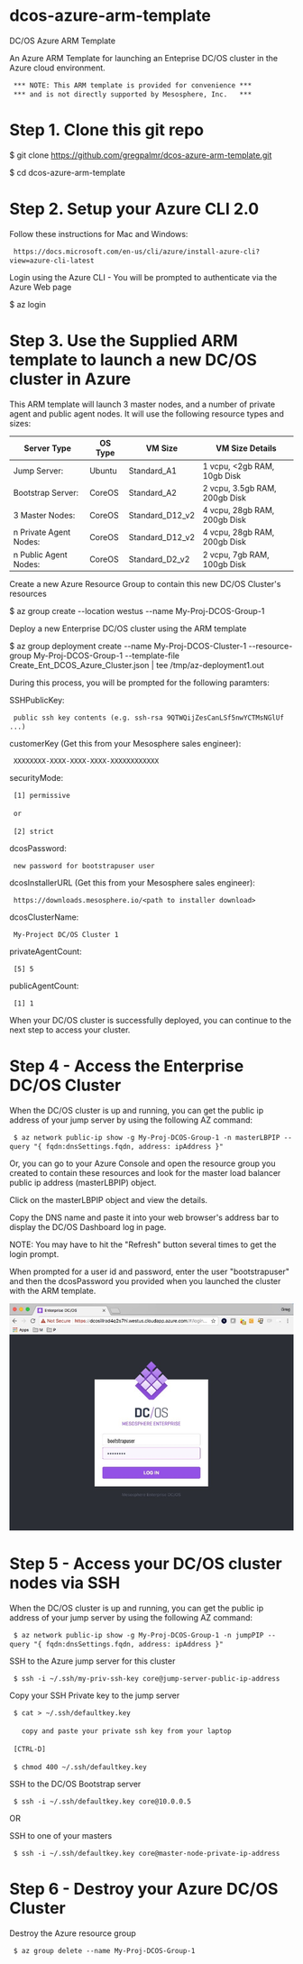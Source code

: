 # dcos-azure-arm-template

DC/OS Azure ARM Template

An Azure ARM Template for launching an Enteprise DC/OS cluster in the Azure cloud environment.

     *** NOTE: This ARM template is provided for convenience ***
     *** and is not directly supported by Mesosphere, Inc.   ***

# Step 1. Clone this git repo

$ git clone https://github.com/gregpalmr/dcos-azure-arm-template.git

$ cd dcos-azure-arm-template

# Step 2. Setup your Azure CLI 2.0

Follow these instructions for Mac and Windows:

     https://docs.microsoft.com/en-us/cli/azure/install-azure-cli?view=azure-cli-latest

Login using the Azure CLI - You will be prompted to authenticate via the Azure Web page

$ az login

# Step 3. Use the Supplied ARM template to launch a new DC/OS cluster in Azure

This ARM template will launch 3 master nodes, and a number of private agent and public agent nodes. It will use the following resource types and sizes:

| Server Type           | OS Type   | VM Size          | VM Size Details                    |
| --------------------- | --------- | ---------------- | ---------------------------------- |
|Jump Server:           |Ubuntu     |  Standard_A1     | 1 vcpu, <2gb RAM,  10gb Disk       |
|Bootstrap Server:      |CoreOS     |  Standard_A2     | 2 vcpu, 3.5gb RAM, 200gb Disk      |
|3 Master Nodes:        |CoreOS     |  Standard_D12_v2 | 4 vcpu, 28gb RAM,  200gb Disk      |
|n Private Agent Nodes: |CoreOS     |  Standard_D12_v2 | 4 vcpu, 28gb RAM,  200gb Disk      |
|n Public Agent Nodes:  |CoreOS     |  Standard_D2_v2  | 2 vcpu,  7gb RAM,  100gb Disk      |


Create a new Azure Resource Group to contain this new DC/OS Cluster's resources 

$ az group create --location westus --name My-Proj-DCOS-Group-1

Deploy a new Enterprise DC/OS cluster using the ARM template

$ az group deployment create --name My-Proj-DCOS-Cluster-1 --resource-group My-Proj-DCOS-Group-1 --template-file Create_Ent_DCOS_Azure_Cluster.json | tee /tmp/az-deployment1.out

During this process, you will be prompted for the following paramters:

SSHPublicKey:

     public ssh key contents (e.g. ssh-rsa 9QTWQijZesCanLSf5nwYCTMsNGlUf ...)

customerKey (Get this from your Mesosphere sales engineer):

     XXXXXXXX-XXXX-XXXX-XXXX-XXXXXXXXXXXX

securityMode:

     [1] permissive 
     
     or 
     
     [2] strict

dcosPassword: 

     new password for bootstrapuser user 

dcosInstallerURL (Get this from your Mesosphere sales engineer):

     https://downloads.mesosphere.io/<path to installer download>

dcosClusterName: 

     My-Project DC/OS Cluster 1

privateAgentCount:

     [5] 5

publicAgentCount:

     [1] 1

When your DC/OS cluster is successfully deployed, you can continue to the next step to access your cluster.

# Step 4 - Access the Enterprise DC/OS Cluster

When the DC/OS cluster is up and running, you can get the public ip address of your jump server by using the following AZ command:

     $ az network public-ip show -g My-Proj-DCOS-Group-1 -n masterLBPIP --query "{ fqdn:dnsSettings.fqdn, address: ipAddress }"

Or, you can go to your Azure Console and open the resource group you created to contain these resources and look for the master load balancer public ip address (masterLBPIP) object.

Click on the masterLBPIP object and view the details.

Copy the DNS name and paste it into your web browser's address bar to display the DC/OS Dashboard log in page.

NOTE: You may have to hit the "Refresh" button several times to get the login prompt.

When prompted for a user id and password, enter the user "bootstrapuser" and then the dcosPassword you provided when you launched the cluster with the ARM template.

![Alt text](/resources/dcos_azure_login.jpg?raw=true "DC/OS Dashboard Login Screen")

# Step 5 - Access your DC/OS cluster nodes via SSH

When the DC/OS cluster is up and running, you can get the public ip address of your jump server by using the following AZ command:

     $ az network public-ip show -g My-Proj-DCOS-Group-1 -n jumpPIP --query "{ fqdn:dnsSettings.fqdn, address: ipAddress }"

SSH to the Azure jump server for this cluster

     $ ssh -i ~/.ssh/my-priv-ssh-key core@jump-server-public-ip-address

Copy your SSH Private key to the jump server

     $ cat > ~/.ssh/defaultkey.key

       copy and paste your private ssh key from your laptop

     [CTRL-D]

     $ chmod 400 ~/.ssh/defaultkey.key

SSH to the DC/OS Bootstrap server

     $ ssh -i ~/.ssh/defaultkey.key core@10.0.0.5

OR 

SSH to one of your masters

     $ ssh -i ~/.ssh/defaultkey.key core@master-node-private-ip-address

# Step 6 - Destroy your Azure DC/OS Cluster

Destroy the Azure resource group 

     $ az group delete --name My-Proj-DCOS-Group-1

